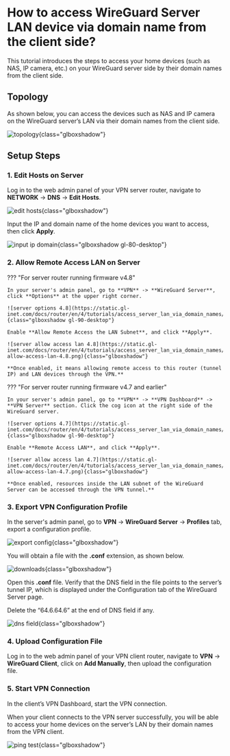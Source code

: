 # How to access WireGuard Server LAN device via domain name from the client side?

This tutorial introduces the steps to access your home devices (such as NAS, IP camera, etc.) on your WireGuard server side by their domain names from the client side.

## Topology

As shown below, you can access the devices such as NAS and IP camera on the WireGuard server’s LAN via their domain names from the client side.

![topology](https://static.gl-inet.com/docs/router/en/4/tutorials/access_server_lan_via_domain_names/topology_mt6000_axt1800.png){class="glboxshadow"}

## Setup Steps

### 1. Edit Hosts on Server

Log in to the web admin panel of your VPN server router, navigate to **NETWORK** -> **DNS** -> **Edit Hosts**.

![edit hosts](https://static.gl-inet.com/docs/router/en/4/tutorials/access_server_lan_via_domain_names/edit_hosts.png){class="glboxshadow"}

Input the IP and domain name of the home devices you want to access, then click **Apply**.

![input ip domain](https://static.gl-inet.com/docs/router/en/4/tutorials/access_server_lan_via_domain_names/input_ip_domain.png){class="glboxshadow gl-80-desktop"}

### 2. Allow Remote Access LAN on Server

??? "For server router running firmware v4.8"

    In your server's admin panel, go to **VPN** -> **WireGuard Server**, click **Options** at the upper right corner.

    ![server options 4.8](https://static.gl-inet.com/docs/router/en/4/tutorials/access_server_lan_via_domain_names/server_options_4.8.png){class="glboxshadow gl-90-desktop"}

    Enable **Allow Remote Access the LAN Subnet**, and click **Apply**.

    ![server allow access lan 4.8](https://static.gl-inet.com/docs/router/en/4/tutorials/access_server_lan_via_domain_names/server-allow-access-lan-4.8.png){class="glboxshadow"}

    **Once enabled, it means allowing remote access to this router (tunnel IP) and LAN devices through the VPN.**
 
??? "For server router running firmware v4.7 and earlier"

    In your server's admin panel, go to **VPN** -> **VPN Dashboard** -> **VPN Server** section. Click the cog icon at the right side of the WireGuard server.

    ![server options 4.7](https://static.gl-inet.com/docs/router/en/4/tutorials/access_server_lan_via_domain_names/server_options_4.7.png){class="glboxshadow gl-90-desktop"}

    Enable **Remote Access LAN**, and click **Apply**.

    ![server allow access lan 4.7](https://static.gl-inet.com/docs/router/en/4/tutorials/access_server_lan_via_domain_names/server-allow-access-lan-4.7.png){class="glboxshadow"}

    **Once enabled, resources inside the LAN subnet of the WireGuard Server can be accessed through the VPN tunnel.**

### 3. Export VPN Configuration Profile

In the server's admin panel, go to **VPN** -> **WireGuard Server** -> **Profiles** tab, export a configuration profile. 

![export config](https://static.gl-inet.com/docs/router/en/4/tutorials/access_server_lan_via_domain_names/export_config.png){class="glboxshadow"}

You will obtain a file with the **.conf** extension, as shown below.

![downloads](https://static.gl-inet.com/docs/router/en/4/tutorials/access_server_lan_via_domain_names/downloads.png){class="glboxshadow"}

Open this **.conf** file. Verify that the DNS field in the file points to the server’s tunnel IP, which is displayed under the Configuration tab of the WireGuard Server page. 

Delete the “64.6.64.6” at the end of DNS field if any.

![dns field](https://static.gl-inet.com/docs/router/en/4/tutorials/access_server_lan_via_domain_names/dns_field.jpg){class="glboxshadow"}

### 4. Upload Configuration File  

Log in to the web admin panel of your VPN client router, navigate to **VPN** -> **WireGuard Client**, click on **Add Manually**, then upload the configuration file.

### 5. Start VPN Connection

In the client’s VPN Dashboard, start the VPN connection. 

When your client connects to the VPN server successfully, you will be able to access your home devices on the server’s LAN by their domain names from the VPN client.

![ping test](https://static.gl-inet.com/docs/router/en/4/tutorials/access_server_lan_via_domain_names/ping_nas.png){class="glboxshadow"}

